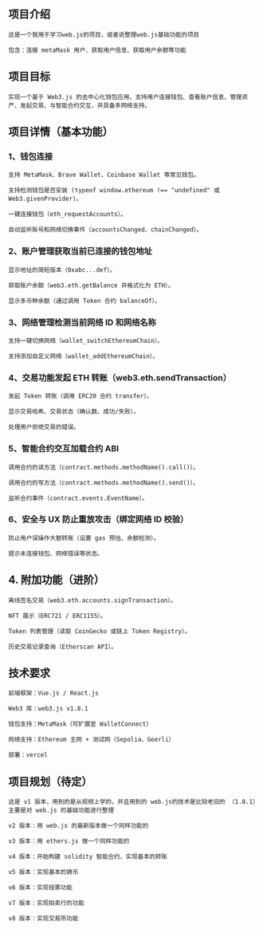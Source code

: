 ## 项目介绍

    这是一个我用于学习web.js的项目，或者说整理web.js基础功能的项目

    包含：连接 metaMask 用户、获取用户信息、获取用户余额等功能

## 项目目标

    实现一个基于 Web3.js 的去中心化钱包应用，支持用户连接钱包、查看账户信息、管理资产、发起交易、与智能合约交互，并具备多网络支持。

## 项目详情（基本功能）

### 1、钱包连接

    支持 MetaMask、Brave Wallet、Coinbase Wallet 等常见钱包。

    支持检测钱包是否安装 (typeof window.ethereum !== "undefined" 或 Web3.givenProvider)。

    一键连接钱包（eth_requestAccounts）。

    自动监听账号和网络切换事件（accountsChanged、chainChanged）。

### 2、账户管理获取当前已连接的钱包地址

    显示地址的简短版本（0xabc...def）。

    获取账户余额（web3.eth.getBalance 并格式化为 ETH）。

    显示多币种余额（通过调用 Token 合约 balanceOf）。

### 3、网络管理检测当前网络 ID 和网络名称

    支持一键切换网络（wallet_switchEthereumChain）。

    支持添加自定义网络（wallet_addEthereumChain）。

### 4、交易功能发起 ETH 转账（web3.eth.sendTransaction）

    发起 Token 转账（调用 ERC20 合约 transfer）。

    显示交易哈希、交易状态（确认数、成功/失败）。

    处理用户拒绝交易的错误。

### 5、智能合约交互加载合约 ABI

    调用合约的读方法（contract.methods.methodName().call()）。

    调用合约的写方法（contract.methods.methodName().send()）。

    监听合约事件（contract.events.EventName）。

### 6、安全与 UX 防止重放攻击（绑定网络 ID 校验）

    防止用户误操作大额转账（设置 gas 预估、余额检测）。

    提示未连接钱包、网络错误等状态。

## 4. 附加功能（进阶）

    离线签名交易（web3.eth.accounts.signTransaction）。

    NFT 展示（ERC721 / ERC1155）。

    Token 列表管理（读取 CoinGecko 或链上 Token Registry）。

    历史交易记录查询（Etherscan API）。

## 技术要求

    前端框架：Vue.js / React.js

    Web3 库：web3.js v1.8.1

    钱包支持：MetaMask（可扩展至 WalletConnect）

    网络支持：Ethereum 主网 + 测试网（Sepolia、Goerli）

    部署：vercel

## 项目规划（待定）

    这是 v1 版本，用到的是从视频上学的，并且用到的 web.js的技术是比较老旧的 （1.8.1）主要是对 web.js 的基础功能进行整理

    v2 版本：用 web.js 的最新版本做一个同样功能的

    v3 版本：用 ethers.js 做一个同样功能的

    v4 版本：开始构建 solidity 智能合约，实现基本的转账

    v5 版本：实现基本的铸币

    v6 版本：实现投票功能

    v7 版本：实现拍卖行的功能

    v8 版本：实现交易所功能
